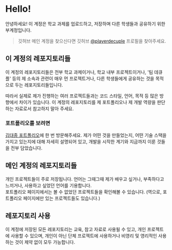 # Hello!

안녕하세요! 이 계정은 학교 과제를 업로드하고, 저장하며 다른 학생들과 공유하기 위한 부계정입니다.  
> 깃허브 메인 계정을 찾으신다면 깃허브 [@playerdecuple](https://github.com/playerdecuple) 프로필을 찾아주세요.


## 이 계정의 레포지토리들
이 계정의 레포지토리들은 전부 학교 과제이거나, 학교 내부 프로젝트이거나, '팀 데큐플' 등의 제 소속과 관련이 매우 먼 프로젝트거나, 
다른 학생들에게 공유하는 것을 목적으로 두는 레포지토리들입니다.  

따라서 실제로 제가 진행하는 여러 프로젝트들과는 코드 스타일, 언어, 목적 등 많은 방향에서 차이가 있습니다.
이 계정의 레포지토리를 제 포트폴리오나 제 개발 역량을 판단하는 자료로서 참고하지 말아 주세요.


### 포트폴리오를 보려면
[김대중 포트폴리오](https://decu.kr/)에 한 번 방문해주세요. 제가 어떤 것을 만들었는지, 어떤 기술 스택을 가지고 있는지에 대해
자세히 설명되어 있고, 개발을 시작한 계기와 지금까지 이룬 것들을 전부 담았습니다.


## 메인 계정의 레포지토리들
개인 프로젝트들이 주로 저장됩니다. 언어는 그때그때 제가 배우고 싶거나, 부족하다고 느끼거나, 사용하고 싶었던 언어를 기용합니다.  
포트폴리오 페이지에서는 볼 수 없었던 프로젝트들을 확인해볼 수 있습니다. (역으로, 포트폴리오 페이지에만 있는 프로젝트들도 있습니다.)


## 레포지토리 사용
이 계정에 저장된 모든 레포지토리는 교육, 참고 자료로 사용될 수 있고, 개인 프로젝트에 사용할 수 있으며,
개인이 아닌 단체 프로젝트에 사용하거나 비영리 및 영리적인 사용하는 것이 제약 없이 모두 가능합니다.
